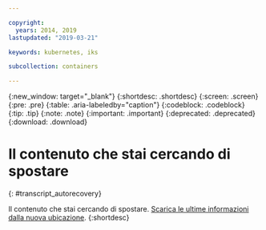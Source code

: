 ```yaml
---

copyright:
  years: 2014, 2019
lastupdated: "2019-03-21"

keywords: kubernetes, iks

subcollection: containers

---
```


{:new_window: target="_blank"}
{:shortdesc: .shortdesc}
{:screen: .screen}
{:pre: .pre}
{:table: .aria-labeledby="caption"}
{:codeblock: .codeblock}
{:tip: .tip}
{:note: .note}
{:important: .important}
{:deprecated: .deprecated}
{:download: .download}



# Il contenuto che stai cercando di spostare
{: #transcript_autorecovery}

Il contenuto che stai cercando di spostare. <a href="https://github.com/IBM-Bluemix-Docs/containers/raw/master/Running_single_and_scalable_containers_in_IBM_Cloud_Container_Service.zip">Scarica le ultime informazioni dalla nuova ubicazione</a>.
{:shortdesc}
